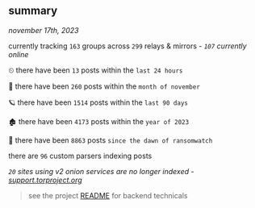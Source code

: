
## summary
_november 17th, 2023_

currently tracking `163` groups across `299` relays & mirrors - _`107` currently online_

⏲ there have been `13` posts within the `last 24 hours`

🦈 there have been `260` posts within the `month of november`

🪐 there have been `1514` posts within the `last 90 days`

🏚 there have been `4173` posts within the `year of 2023`

🦕 there have been `8863` posts `since the dawn of ransomwatch`

there are `96` custom parsers indexing posts

_`20` sites using v2 onion services are no longer indexed - [support.torproject.org](https://support.torproject.org/onionservices/v2-deprecation/)_

> see the project [README](https://github.com/joshhighet/ransomwatch#ransomwatch--) for backend technicals
